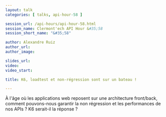 ```yaml
---
layout: talk
categories: [ talks, api-hour-58 ]

session_url: /api-hours/api-hour-58.html
session_name: Clermont'ech API Hour &#35;58
session_short_name: "&#35;58"

author: Alexandre Ruiz
author_url:
author_image:

slides_url:
video:
video_start:

title: K6, loadtest et non-régression sont sur un bateau !

---
```


À l'âge où les applications web reposent sur une architecture front/back,
comment pouvons-nous garantir la non régression et les performances de nos APIs
? K6 serait-il la réponse ?

